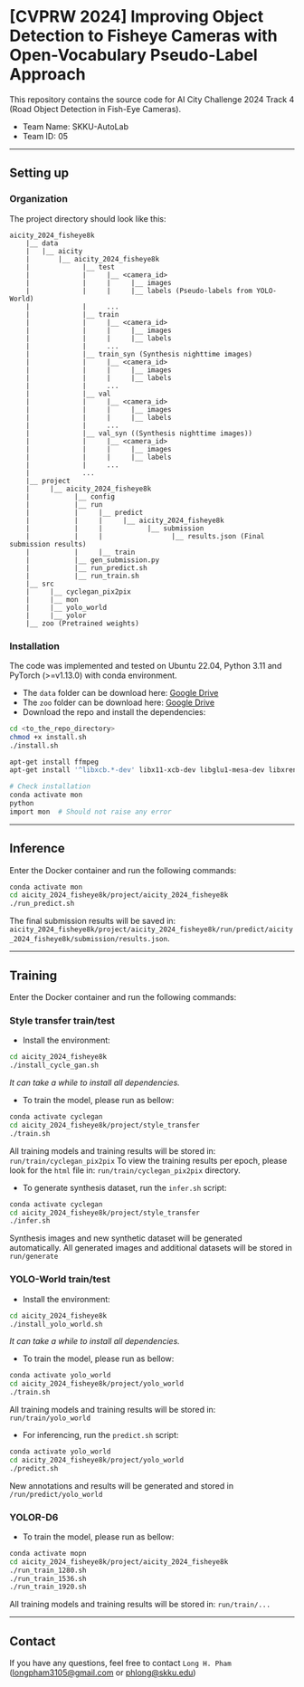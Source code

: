 # [CVPRW 2024] Improving Object Detection to Fisheye Cameras with Open-Vocabulary Pseudo-Label Approach

This repository contains the source code for AI City Challenge 2024 Track 4 (Road Object Detection in Fish-Eye Cameras).

- Team Name: SKKU-AutoLab 
- Team ID: 05

___

## Setting up

### Organization
The project directory should look like this:
```
aicity_2024_fisheye8k
    |__ data
    |   |__ aicity
    |       |__ aicity_2024_fisheye8k
    |             |__ test
    |             |     |__ <camera_id>
    |             |     |     |__ images
    |             |     |     |__ labels (Pseudo-labels from YOLO-World)
    |             |     ...
    |             |__ train
    |             |     |__ <camera_id>
    |             |     |     |__ images
    |             |     |     |__ labels
    |             |     ...
    |             |__ train_syn (Synthesis nighttime images)
    |             |     |__ <camera_id>
    |             |     |     |__ images
    |             |     |     |__ labels
    |             |     ...
    |             |__ val
    |             |     |__ <camera_id>
    |             |     |     |__ images
    |             |     |     |__ labels
    |             |     ...
    |             |__ val_syn ((Synthesis nighttime images))
    |             |     |__ <camera_id>
    |             |     |     |__ images
    |             |     |     |__ labels
    |             |     ...
    |             ...  
    |__ project
    |     |__ aicity_2024_fisheye8k
    |           |__ config
    |           |__ run
    |           |     |__ predict
    |           |     |     |__ aicity_2024_fisheye8k
    |           |     |           |__ submission
    |           |     |                 |__ results.json (Final submission results)
    |           |     |__ train
    |           |__ gen_submission.py
    |           |__ run_predict.sh
    |           |__ run_train.sh
    |__ src
    |     |__ cyclegan_pix2pix
    |     |__ mon
    |     |__ yolo_world
    |     |__ yolor
    |__ zoo (Pretrained weights)            
```

### Installation
The code was implemented and tested on Ubuntu 22.04, Python 3.11 and PyTorch (>=v1.13.0) with conda environment. 

- The `data` folder can be download here: [Google Drive](https://drive.google.com/file/d/1pj1hWajt2Zh_A7cIQBPyvQg7weXwhaiA/view?usp=sharing)
- The `zoo` folder can be download here: [Google Drive](https://drive.google.com/file/d/1rGA-GCNZLaLdNzQedxsH5nwm2juuZDUd/view?usp=sharing)
- Download the repo and install the dependencies:
```bash
cd <to_the_repo_directory>
chmod +x install.sh
./install.sh

apt-get install ffmpeg
apt-get install '^libxcb.*-dev' libx11-xcb-dev libglu1-mesa-dev libxrender-dev libxi-dev libxkbcommon-dev libxkbcommon-x11-dev

# Check installation
conda activate mon
python
import mon  # Should not raise any error
```

---

## Inference
Enter the Docker container and run the following commands:

```bash
conda activate mon
cd aicity_2024_fisheye8k/project/aicity_2024_fisheye8k
./run_predict.sh
```

The final submission results will be saved in: `aicity_2024_fisheye8k/project/aicity_2024_fisheye8k/run/predict/aicity_2024_fisheye8k/submission/results.json`.

---

## Training
Enter the Docker container and run the following commands:

### Style transfer train/test

- Install the environment:
```bash
cd aicity_2024_fisheye8k
./install_cycle_gan.sh
```
_It can take a while to install all dependencies._

- To train the model, please run as bellow:
```bash
conda activate cyclegan
cd aicity_2024_fisheye8k/project/style_transfer
./train.sh
```
All training models and training results will be stored in: `run/train/cyclegan_pix2pix`
To view the training results per epoch, please look for the `html` file in: `run/train/cyclegan_pix2pix` directory.

- To generate synthesis dataset, run the `infer.sh` script:
```bash
conda activate cyclegan
cd aicity_2024_fisheye8k/project/style_transfer
./infer.sh
```
Synthesis images and new synthetic dataset will be generated automatically. All generated images and additional datasets will be stored in `run/generate`

### YOLO-World train/test

- Install the environment:
```bash
cd aicity_2024_fisheye8k
./install_yolo_world.sh
```
_It can take a while to install all dependencies._

- To train the model, please run as bellow:
```bash
conda activate yolo_world
cd aicity_2024_fisheye8k/project/yolo_world
./train.sh
```
All training models and training results will be stored in: `run/train/yolo_world`

- For inferencing, run the `predict.sh` script:
```bash
conda activate yolo_world
cd aicity_2024_fisheye8k/project/yolo_world
./predict.sh
```
New annotations and results will be generated and stored in `/run/predict/yolo_world`

### YOLOR-D6

- To train the model, please run as bellow:
```bash
conda activate mopn
cd aicity_2024_fisheye8k/project/aicity_2024_fisheye8k
./run_train_1280.sh
./run_train_1536.sh
./run_train_1920.sh
```
All training models and training results will be stored in: `run/train/...`

---

## Contact
If you have any questions, feel free to contact `Long H. Pham`
([longpham3105@gmail.com](longpham3105@gmail.com) or [phlong@skku.edu](phlong@skku.edu))
